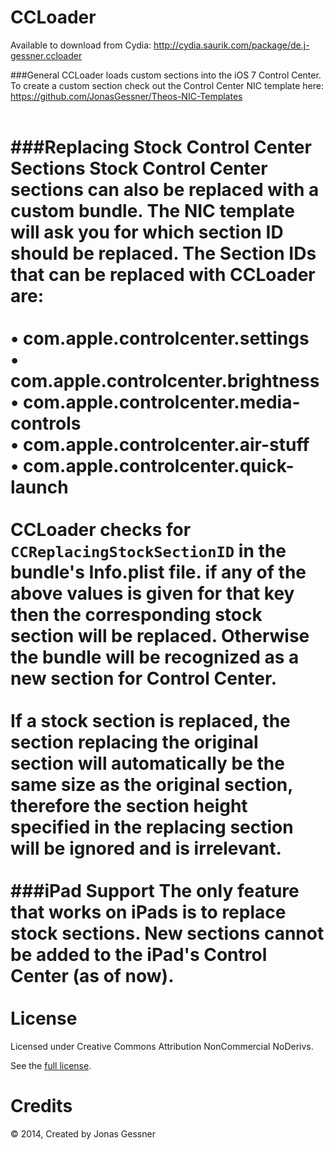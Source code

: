 CCLoader
========

Available to download from Cydia: http://cydia.saurik.com/package/de.j-gessner.ccloader

###General
CCLoader loads custom sections into the iOS 7 Control Center. To create a custom section check out the Control Center NIC template here: https://github.com/JonasGessner/Theos-NIC-Templates
<br>
<br>

###Replacing Stock Control Center Sections
Stock Control Center sections can also be replaced with a custom bundle. The NIC template will ask you for which section ID should be replaced. The Section IDs that can be replaced with CCLoader are:
<br>
<br>
• com.apple.controlcenter.settings<br>
• com.apple.controlcenter.brightness<br>
• com.apple.controlcenter.media-controls<br>
• com.apple.controlcenter.air-stuff<br>
• com.apple.controlcenter.quick-launch<br>
<br>
CCLoader checks for `CCReplacingStockSectionID` in the bundle's Info.plist file. if any of the above values is given for that key then the corresponding stock section will be replaced. Otherwise the bundle will be recognized as a new section for Control Center.
<br>
<br>
If a stock section is replaced, the section replacing the original section will automatically be the same size as the original section, therefore the section height specified in the replacing section will be ignored and is irrelevant.
<br>
<br>
###iPad Support
The only feature that works on iPads is to replace stock sections. New sections cannot be added to the iPad's Control Center (as of now).
<br>
<br>
License
======

Licensed under Creative Commons Attribution NonCommercial NoDerivs.

See the <a href="http://creativecommons.org/licenses/by-nc-nd/2.0/legalcode">full license</a>.

Credits
=======
© 2014, Created by Jonas Gessner
